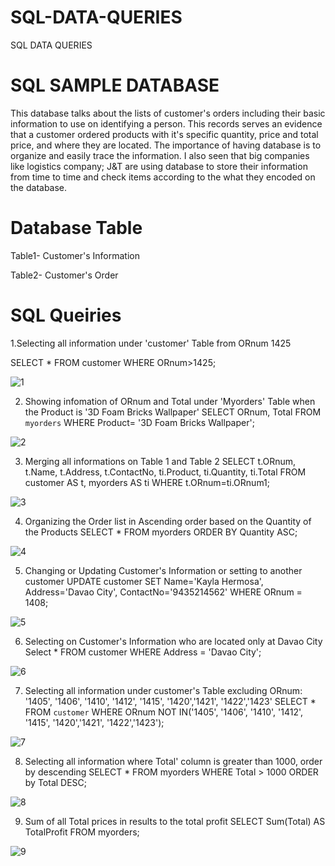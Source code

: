 # SQL-DATA-QUERIES
SQL DATA QUERIES
# SQL SAMPLE DATABASE
This database talks about the lists of customer's orders including their basic information to use on identifying a person. This records serves an evidence that a customer ordered products with it's specific quantity, price and total price, and where they are located. The importance of having database is to organize and easily trace the information. I also seen that big companies like logistics company; J&T are using database to store their information from time to time and check items according to the what they encoded on the database.
# Database Table

Table1- Customer's Information

Table2- Customer's Order

# SQL Queiries
1.Selecting all information under 'customer' Table from ORnum 1425

SELECT * FROM customer WHERE ORnum>1425;

![1](https://user-images.githubusercontent.com/73306480/103623898-bc110f00-4f73-11eb-994b-e493d28f8a3c.png)

2. Showing infomation of ORnum and Total under 'Myorders' Table when the Product is '3D Foam Bricks Wallpaper'
SELECT ORnum, Total FROM `myorders` WHERE Product= '3D Foam Bricks Wallpaper';

![2](https://user-images.githubusercontent.com/73306480/103624283-46f20980-4f74-11eb-9129-1fc3aca690b8.png)

3. Merging all informations on Table 1 and Table 2
SELECT t.ORnum, t.Name, t.Address, t.ContactNo, ti.Product, ti.Quantity, ti.Total FROM customer AS t, myorders AS ti WHERE t.ORnum=ti.ORnum1;

![3](https://user-images.githubusercontent.com/73306480/103624308-4d808100-4f74-11eb-912f-71b9047ed691.png)

4. Organizing the Order list in Ascending order based on the Quantity of the Products
SELECT * FROM myorders ORDER BY Quantity ASC;

![4](https://user-images.githubusercontent.com/73306480/103624335-55402580-4f74-11eb-9894-e16545c4d2e4.png)

5. Changing or Updating Customer's Information or setting to another customer
UPDATE customer SET Name='Kayla Hermosa', Address='Davao City', ContactNo='9435214562' WHERE ORnum = 1408;

![5](https://user-images.githubusercontent.com/73306480/103627145-27f57680-4f78-11eb-8c6d-a6dbd7726f97.png)

6. Selecting on Customer's Information who are located only at Davao City
Select * FROM customer WHERE Address = 'Davao City';

![6](https://user-images.githubusercontent.com/73306480/103627586-ceda1280-4f78-11eb-88b2-dc4879a71123.png)

7. Selecting all information under customer's Table excluding ORnum: '1405', '1406', '1410', '1412', '1415', '1420','1421', '1422','1423'
SELECT * FROM `customer` WHERE ORnum NOT IN('1405', '1406', '1410', '1412', '1415', '1420','1421', '1422','1423');

![7](https://user-images.githubusercontent.com/73306480/103627623-dac5d480-4f78-11eb-8e02-0964818f4c46.png)

8. Selecting all information where Total' column is greater than 1000, order by descending
SELECT * FROM myorders WHERE Total > 1000 ORDER by Total DESC;

![8](https://user-images.githubusercontent.com/73306480/103627656-e3b6a600-4f78-11eb-8d1a-45121f054480.png)

9. Sum of all Total prices in results to the total profit
SELECT Sum(Total) AS TotalProfit FROM myorders;

![9](https://user-images.githubusercontent.com/73306480/103627670-e87b5a00-4f78-11eb-93ae-65dcb424414f.png)

